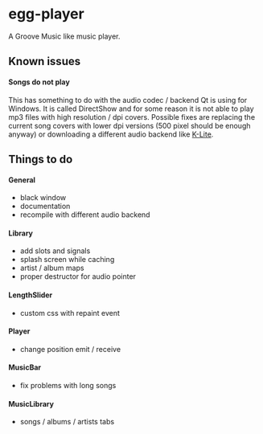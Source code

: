 # egg-player
A Groove Music like music player.

## Known issues
#### Songs do not play
This has something to do with the audio codec / backend Qt is using for Windows. It is called DirectShow and for some reason it is not able to play mp3 files with high resolution / dpi covers. Possible fixes are replacing the current song covers with lower dpi versions (500 pixel should be enough anyway) or downloading a different audio backend like [K-Lite](https://www.codecguide.com/download_kl.htm).

## Things to do

#### General
- black window
- documentation
- recompile with different audio backend

#### Library
- add slots and signals
- splash screen while caching
- artist / album maps
- proper destructor for audio pointer

#### LengthSlider
- custom css with repaint event

#### Player
- change position emit / receive

#### MusicBar
- fix problems with long songs

#### MusicLibrary
- songs / albums / artists tabs

